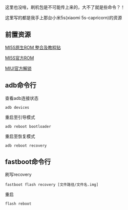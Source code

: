 这里也没啥，刷机包是不可能传上来的，大不了就是些命令？！

这里写的都是我手上那台小米5s(xiaomi 5s-capricorn)的资源

## 前置资源
[MI5S原生ROM 整合及教程贴](https://www.jianshu.com/p/a1c97771107c?_wv=1031)

[MI5S官方ROM](https://www.miui.com/download-319.html)

[MIUI官方解锁](http://www.miui.com/unlock/index.html)

## adb命令行

查看adb连接状态
```
adb devices
```
重启至引导模式
```
adb reboot bootloader
```
重启至恢复模式
```
adb reboot recovery
```

## fastboot命令行

刷写recovery
```
fastboot flash recovery [文件路径/文件名.img]
```
重启
```
flash reboot
```
